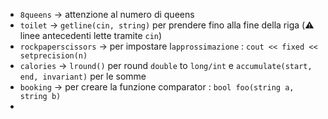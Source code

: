 * `8queens` -> attenzione al numero di queens
* `toilet` -> `getline(cin, string)` per prendere fino alla fine della riga (⚠️ linee antecedenti lette tramite `cin`)
* `rockpaperscissors` -> per impostare l`approssimazione` : `cout << fixed << setprecision(n)`
* `calories` -> `lround()` per round `double` to `long/int` e `accumulate(start, end, invariant)` per le somme
* `booking` -> per creare la funzione comparator : `bool foo(string a, string b)`
* 